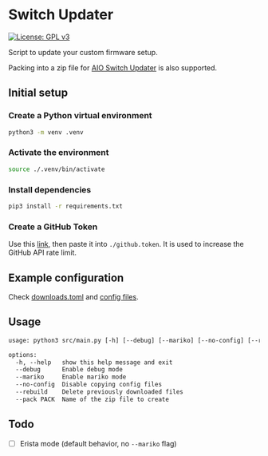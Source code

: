 # Switch Updater

[![License: GPL v3](https://img.shields.io/badge/License-GPL%20v3-blue.svg)](https://www.gnu.org/licenses/gpl-3.0)

Script to update your custom firmware setup.

Packing into a zip file for [AIO Switch Updater](https://github.com/HamletDuFromage/aio-switch-updater) is also supported.

## Initial setup

### Create a Python virtual environment

```sh
python3 -m venv .venv
```

### Activate the environment

```sh
source ./.venv/bin/activate
```

### Install dependencies

```sh
pip3 install -r requirements.txt
```

### Create a GitHub Token

Use this [link](https://github.com/settings/tokens/new?description=switch-updater%20(no%20scope%20required)), then paste it into `./github.token`. It is used to increase the GitHub API rate limit.

## Example configuration

Check [downloads.toml](./downloads.toml) and [config files](./config_files/).

## Usage

```txt
usage: python3 src/main.py [-h] [--debug] [--mariko] [--no-config] [--rebuild] [--pack PACK]

options:
  -h, --help   show this help message and exit
  --debug      Enable debug mode
  --mariko     Enable mariko mode
  --no-config  Disable copying config files
  --rebuild    Delete previously downloaded files
  --pack PACK  Name of the zip file to create
```

## Todo

- [ ] Erista mode (default behavior, no `--mariko` flag)
